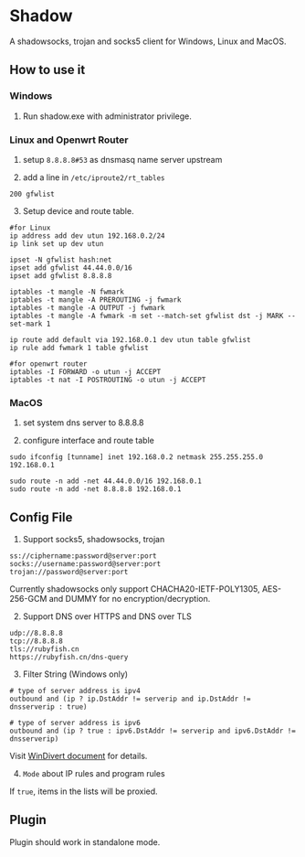 # Shadow

A shadowsocks, trojan and socks5 client for Windows, Linux and MacOS.

## How to use it

### Windows

1. Run shadow.exe with administrator privilege.

### Linux and Openwrt Router

1. setup `8.8.8.8#53` as dnsmasq name server upstream

2. add a line in `/etc/iproute2/rt_tables`
```
200 gfwlist
```

3. Setup device and route table.
```
#for Linux
ip address add dev utun 192.168.0.2/24
ip link set up dev utun

ipset -N gfwlist hash:net
ipset add gfwlist 44.44.0.0/16
ipset add gfwlist 8.8.8.8

iptables -t mangle -N fwmark
iptables -t mangle -A PREROUTING -j fwmark
iptables -t mangle -A OUTPUT -j fwmark
iptables -t mangle -A fwmark -m set --match-set gfwlist dst -j MARK --set-mark 1

ip route add default via 192.168.0.1 dev utun table gfwlist
ip rule add fwmark 1 table gfwlist

#for openwrt router
iptables -I FORWARD -o utun -j ACCEPT
iptables -t nat -I POSTROUTING -o utun -j ACCEPT
```
### MacOS
1. set system dns server to 8.8.8.8

2. configure interface and route table

```
sudo ifconfig [tunname] inet 192.168.0.2 netmask 255.255.255.0 192.168.0.1

sudo route -n add -net 44.44.0.0/16 192.168.0.1
sudo route -n add -net 8.8.8.8 192.168.0.1
```
## Config File

1. Support socks5, shadowsocks, trojan

```
ss://ciphername:password@server:port
socks://username:password@server:port
trojan://password@server:port
```

Currently shadowsocks only support CHACHA20-IETF-POLY1305, AES-256-GCM and DUMMY for no encryption/decryption.

2. Support DNS over HTTPS and DNS over TLS

```
udp://8.8.8.8
tcp://8.8.8.8
tls://rubyfish.cn
https://rubyfish.cn/dns-query
```

3. Filter String (Windows only)

```
# type of server address is ipv4
outbound and (ip ? ip.DstAddr != serverip and ip.DstAddr != dnsserverip : true)

# type of server address is ipv6
outbound and (ip ? true : ipv6.DstAddr != serverip and ipv6.DstAddr != dnsserverip)
```

Visit [WinDivert document](https://www.reqrypt.org/windivert-doc.html#filter_language) for details.

4. `Mode` about IP rules and program rules

If `true`, items in the lists will be proxied.

## Plugin

Plugin should work in standalone mode.
